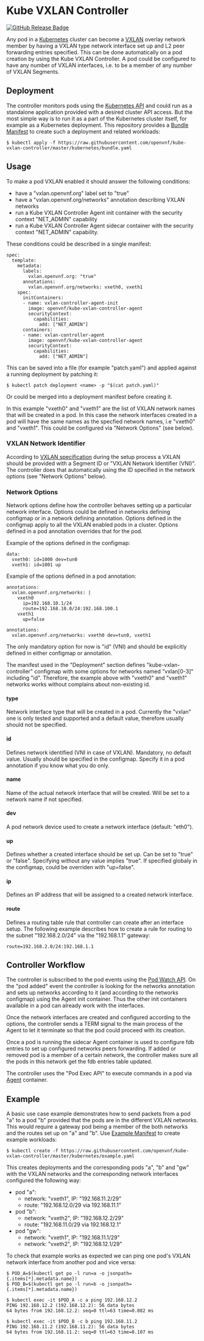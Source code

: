 # Kube VXLAN Controller

[![GitHub Release Badge]][GitHub Releases]

Any pod in a [Kubernetes] cluster can become a [VXLAN] overlay network member by
having a VXLAN type network interface set up and L2 peer forwarding entries
specified. This can be done automatically on a pod creation by using the Kube
VXLAN Controller. A pod could be configured to have any number of VXLAN
interfaces, i.e. to be a member of any number of VXLAN Segments.

## Deployment

The controller monitors pods using the [Kubernetes API] and could run as a
standalone application provided with a desired cluster API access. But the most
simple way is to run it as a part of the Kubernetes cluster itself, for example
as a Kubernetes deployment. This repository provides a [Bundle Manifest] to
create such a deployment and related workloads:

```
$ kubectl apply -f https://raw.githubusercontent.com/openvnf/kube-vxlan-controller/master/kubernetes/bundle.yaml
```

## Usage

To make a pod VXLAN enabled it should answer the following conditions:

* have a "vxlan.openvnf.org" label set to "true"
* have a "vxlan.openvnf.org/networks" annotation describing VXLAN networks
* run a Kube VXLAN Controller Agent init container with the security context
"NET_ADMIN" capability
* run a Kube VXLAN Controller Agent sidecar container with the security context
"NET_ADMIN" capability.

These conditions could be described in a single manifest:

```
spec:
  template:
    metadata:
      labels:
        vxlan.openvnf.org: "true"
      annotations:
        vxlan.openvnf.org/networks: vxeth0, vxeth1
    spec:
      initContainers:
      - name: vxlan-controller-agent-init
        image: openvnf/kube-vxlan-controller-agent
        securityContext:
          capabilities:
            add: ["NET_ADMIN"]
      containers:
      - name: vxlan-controller-agent
        image: openvnf/kube-vxlan-controller-agent
        securityContext:
          capabilities:
            add: ["NET_ADMIN"]
```

This can be saved into a file (for example "patch.yaml") and applied against a
running deployment by patching it:

```
$ kubectl patch deployment <name> -p "$(cat patch.yaml)"
```

Or could be merged into a deployment manifest before creating it.

In this example "vxeth0" and "vxeth1" are the list of VXLAN network names that
will be created in a pod. In this case the network interfaces created in a pod
will have the same names as the specfied network names, i.e "vxeth0" and
"vxeth1". This could be configured via "Network Options" (see below).

### VXLAN Network Identifier

According to [VXLAN specification] during the setup process a VXLAN should be
provided with a Segment ID or "VXLAN Network Identifier (VNI)". The controller
does that automatically using the ID specified in the network options (see
"Network Options" below).

### Network Options

Network options define how the controller behaves setting up a particular
network interface. Options could be defined in networks defining configmap
or in a network defining annotation. Options defined in the configmap apply to
all the VXLAN enabled pods in a cluster. Options defined in a pod annotation
overrides that for the pod.

Example of the options defined in the configmap:


```
data:
  vxeth0: id=1000 dev=tun0
  vxeth1: id=1001 up
```

Example of the options defined in a pod annotation:

```
annotations:
  vxlan.openvnf.org/networks: |
    vxeth0
      ip=192.168.10.1/24
      route=192.168.10.0/24:192.168.100.1
    vxeth1
      up=false
```
```
annotations:
  vxlan.openvnf.org/networks: vxeth0 dev=tun0, vxeth1
```

The only mandatory option for now is "id" (VNI) and should be explicitly defined
in either configmap or annotation.

The manifest used in the "Deployment" section defines "kube-vxlan-controller"
configmap with some options for networks named "vxlan[0-3]" including "id".
Therefore, the example above with "vxeth0" and "vxeth1" networks works without
complains about non-existing id.

#### type

Network interface type that will be created in a pod. Currently the "vxlan" one
is only tested and supported and a default value, therefore usually should not
be specified.

#### id

Defines network identified (VNI in case of VXLAN). Mandatory, no default value.
Usually should be specified in the configmap. Specify it in a pod annotation
if you know what you do only.

#### name

Name of the actual network interface that will be created. Will be set to a
network name if not specified.

#### dev

A pod network device used to create a network interface (default: "eth0").

#### up

Defines whether a created interface should be set up. Can be set to "true" or
"false". Specifying without any value implies "true". If specified globaly in
the configmap, could be overriden with "up=false".

#### ip

Defines an IP address that will be assigned to a created network interface.

#### route

Defines a routing table rule that controller can create after an interface
setup. The following example describes how to create a rule for routing to the 
subnet "192.168.2.0/24" via the "192.168.1.1" gateway:

```
route=192.168.2.0/24:192.168.1.1
```

## Controller Workflow

The controller is subscribed to the pod events using the [Pod Watch API]. On the
"pod added" event the controller is looking for the networks annotation and
sets up networks according to it (and according to the networks configmap) using
the Agent init container. Thus the other init containers available in a pod can
already work with the interfaces.

Once the network interfaces are created and configured according to the options,
the controller sends a TERM signal to the main process of the Agent to let it
terminate so that the pod could proceed with its creation.

Once a pod is running the sidecar Agent container is used to configure fdb
entries to set up configured networks peers forwarding. If added or removed pod
is a member of a certain network, the controller makes sure all the pods in
this network get the fdb entries table updated.

The controller uses the "Pod Exec API" to execute commands in a pod via [Agent]
container.

## Example

A basic use case example demonstrates how to send packets from a pod "a" to 
a pod "b" provided that the pods are in the different VXLAN networks. This would
require a gateway pod being a member of the both networks and the routes set up
on "a" and "b". Use [Example Manifest] to create example workloads:

```
$ kubectl create -f https://raw.githubusercontent.com/openvnf/kube-vxlan-controller/master/kubernetes/example.yaml
```

This creates deployments and the corresponding pods "a", "b" and "gw" with the
VXLAN networks and the corresponding network interfaces configured the following
way:

- pod "a":
  - network: "vxeth1", IP: "192.168.11.2/29"
  - route: "192.168.12.0/29 via 192.168.11.1"
- pod "b":
  - network: "vxeth2", IP: "192.168.12.2/29"
  - route: "192.168.11.0/29 via 192.168.12.1"
- pod "gw":
  - network: "vxeth1", IP: "192.168.11.1/29"
  - network: "vxeth2", IP: "192.168.12.1/29"

To check that example works as expected we can ping one pod's VXLAN network
interface from another pod and vice versa:

```
$ POD_A=$(kubectl get po -l run=a -o jsonpath={.items[*].metadata.name})
$ POD_B=$(kubectl get po -l run=b -o jsonpath={.items[*].metadata.name})

$ kubectl exec -it $POD_A -c a ping 192.168.12.2
PING 192.168.12.2 (192.168.12.2): 56 data bytes
64 bytes from 192.168.12.2: seq=0 ttl=63 time=0.082 ms

$ kubectl exec -it $POD_B -c b ping 192.168.11.2
PING 192.168.11.2 (192.168.11.2): 56 data bytes
64 bytes from 192.168.11.2: seq=0 ttl=63 time=0.107 ms
```

<!-- Links -->
[Kubernetes]: https://kubernetes.io
[Kubernetes API]: https://kubernetes.io/docs/reference/generated/kubernetes-api/v1.10
[Pod Watch API]: https://kubernetes.io/docs/reference/generated/kubernetes-api/v1.10/#watch-64
[VXLAN]: https://tools.ietf.org/html/rfc7348
[VXLAN specification]: https://tools.ietf.org/html/rfc7348#section-4
[Agent]: https://github.com/openvnf/kube-vxlan-controller-agent
[Example Manifest]: kubernetes/example.yaml
[Bundle Manifest]: kubernetes/bundle.yaml
[GitHub Releases]: https://github.com/openvnf/kube-vxlan-controller/releases

<!-- Badges -->
[GitHub Release Badge]: https://img.shields.io/github/release/openvnf/kube-vxlan-controller/all.svg?style=flat-square
